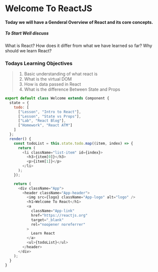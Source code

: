 # Welcome To ReactJS
#### Today we will have a Genderal Overview of React and its core concepts.
##### To Start Well discuss
What is React?
How does it differ from what we have learned so far?
Why should we learn React?

### Todays Learning Objectives
>	1. Basic understanding of what react is
>	2. What is the virtual DOM
>	3. How is data passed in React
>	4. What is the difference Between State and Props

```javascript
export default class Welcome extends Component {
  state = {
    todo: [
      ["Lesson", "Intro to React"],
      ["Lesson", "State vs Props"],
      ["Lab", "React Blog"],
      ["Homework", "React ATM"]
    ]
  };
  render() {
    const todoList = this.state.todo.map((item, index) => {
      return (
        <li className="list-item" id={index}>
          <h3>{item[0]}</h3>
          <p>{item[1]}</p>
        </li>
      );
    });

    return (
      <div className="App">
        <header className="App-header">
          <img src={logo} className="App-logo" alt="logo" />
          <h1>Welcome To React</h1>
          <a
            className="App-link"
            href="https://reactjs.org"
            target="_blank"
            rel="noopener noreferrer"
          >
            Learn React
          </a>
          <ul>{todoList}</ul>
        </header>
      </div>
    );
  }
}

```
